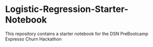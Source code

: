 # Logistic-Regression-Starter-Notebook
This repository contains a starter notebook for the DSN PreBootcamp Expresso Churn Hackathon
